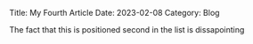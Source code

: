 Title: My Fourth Article
Date: 2023-02-08
Category: Blog

The fact that this is positioned second in the list is dissapointing